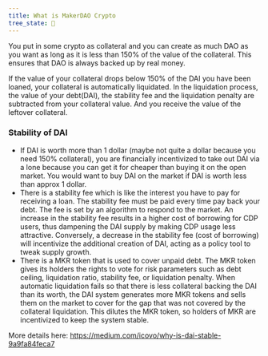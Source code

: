 ```yaml
---
title: What is MakerDAO Crypto
tree_state: 🌱
---
```


You put in some crypto as collateral and you can create as much DAO as you want as long as it is less than 150% of the value of the collateral. This ensures that DAO is always backed up by real money.

If the value of your collateral drops below 150% of the DAI you have been loaned, your collateral is automatically liquidated. In the liquidation process, the value of your debt(DAI), the stability fee and the liquidation penalty are subtracted from your collateral value. And you receive the value of the leftover collateral.

### Stability of DAI
- If DAI is worth more than 1 dollar (maybe not quite a dollar because you need 150% collateral), you are financially incentivized to take out DAI via a lone because you can get it for cheaper than buying it on the open market. You would want to buy DAI on the market if DAI is worth less than approx 1 dollar.
- There is a stability fee which is like the interest you have to pay for receiving a loan. The stability fee must be paid every time pay back your debt. The fee is set by an algorithm to respond to the market. An increase in the stability fee results in a higher cost of borrowing for CDP users, thus dampening the DAI supply by making CDP usage less attractive. Conversely, a decrease in the stability fee (cost of borrowing) will incentivize the additional creation of DAI, acting as a policy tool to tweak supply growth.
- There is a MKR token that is used to cover unpaid debt. The MKR token gives its holders the rights to vote for risk parameters such as debt ceiling, liquidation ratio, stability fee, or liquidation penalty. When automatic liquidation fails so that there is less collateral backing the DAI than its worth, the DAI system generates more MKR tokens and sells them on the market to cover for the gap that was not covered by the collateral liquidation. This dilutes the MKR token, so holders of MKR are incentivized to keep the system stable. 

More details here:
https://medium.com/icovo/why-is-dai-stable-9a9fa84feca7


